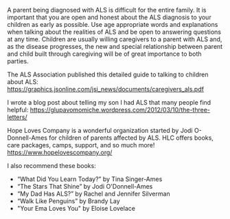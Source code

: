 A parent being diagnosed with ALS is difficult for the entire family. It is important that
you are open and honest about the ALS diagnosis to your children as early as possible.
Use age appropriate words and explanations when talking about the realities of ALS
and be open to answering questions at any time. Children are usually willing caregivers
to a parent with ALS and, as the disease progresses, the new and special relationship
between parent and child built through caregiving will be of great importance to both
parties.

The ALS Association published this detailed guide to talking to children about ALS:
https://graphics.jsonline.com/jsi_news/documents/caregivers_als.pdf

I wrote a blog post about telling my son I had ALS that many people find helpful:
https://glupavomomiche.wordpress.com/2012/03/10/the-three-letters/

Hope Loves Company is a wonderful organization started by
Jodi O-Donnell-Ames for children of parents affected by ALS. HLC
offers books, care packages, camps, support, and so much more!
https://www.hopelovescompany.org/

I also recommend these books:
* “What Did You Learn Today?” by Tina Singer-Ames
* “The Stars That Shine” by Jodi O'Donnell-Ames
* “My Dad Has ALS?” by Rachel and Jennifer Silverman
* “Walk Like Penguins” by Brandy Lay
* "Your Ema Loves You" by Eloise Lovelace

